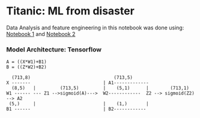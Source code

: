 # Titanic: ML from disaster

Data Analysis and feature engineering in this notebook was done using:
  [Notebook 1](https://github.com/minsuk-heo/kaggle-titanic/blob/master/titanic-solution.ipynb) and
  [Notebook 2](https://www.kaggle.com/helgejo/titanic/an-interactive-data-science-tutorial)

### Model Architecture: Tensorflow

    A = ((X*W1)+B1)
    B = ((Z*W2)+B2)

      (713,8)                               (713,5)
    X -------                           | A1-------------
      (8,5)   |         (713,5)         |    (5,1)      |        (713,1)
    W1 ------ --- Z1 -->sigmoid(A)--->  W2------------  Z2 --> sigmoid(Z2) --> A2
     (5,)     |                         |    (1,)       |
    B1 ------                           | B2------------
